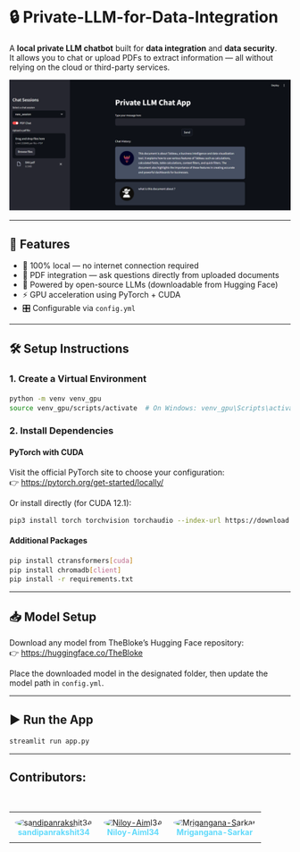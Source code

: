 # 🔒 Private-LLM-for-Data-Integration

A **local private LLM chatbot** built for **data integration** and **data security**.  
It allows you to chat or upload PDFs to extract information — all without relying on the cloud or third-party services.

![./screenshot.png](https://github.com/TheAurder/Development-of-Private-LLM-for-Data-Integration/blob/main/UI.png)


---

## 🚀 Features

- 🔐 100% local — no internet connection required
- 📄 PDF integration — ask questions directly from uploaded documents
- 🧠 Powered by open-source LLMs (downloadable from Hugging Face)
- ⚡ GPU acceleration using PyTorch + CUDA
- 🎛️ Configurable via `config.yml`

---

## 🛠️ Setup Instructions

### 1. Create a Virtual Environment

```bash
python -m venv venv_gpu
source venv_gpu/scripts/activate  # On Windows: venv_gpu\Scripts\activate
```

### 2. Install Dependencies

#### PyTorch with CUDA

Visit the official PyTorch site to choose your configuration:  
👉 https://pytorch.org/get-started/locally/

Or install directly (for CUDA 12.1):

```bash
pip3 install torch torchvision torchaudio --index-url https://download.pytorch.org/whl/cu128
```

#### Additional Packages

```bash
pip install ctransformers[cuda]
pip install chromadb[client]
pip install -r requirements.txt
```

---

## 📥 Model Setup

Download any model from TheBloke’s Hugging Face repository:  
👉 https://huggingface.co/TheBloke

Place the downloaded model in the designated folder, then update the model path in `config.yml`.

---

## ▶️ Run the App

```bash
streamlit run app.py
```

---

## Contributors:

<br/>
<div align="center">
    <table style="border-collapse: collapse; border: none;">
        <tr>
            <td align="center" style="border: none; text-align: center; padding: 10px;">
                <a href="https://github.com/sandipanrakshit34" target="_blank">
                    <img src="Assets/sandipan_rakshit.jpg" 
                         alt="sandipanrakshit34" 
                         width="140" height="140" 
                         style="border-radius: 50%;" />
                </a>
                <br>
                <strong><a href="https://github.com/sandipanrakshit34" style="text-decoration: none; color: #61dafb;">sandipanrakshit34</a></strong>
            </td>
            <td align="center" style="border: none; text-align: center; padding: 10px;">
                <a href="https://github.com/Niloy-Aiml34" target="_blank">
                    <img src="Assets/niloy_das.png" 
                         alt="Niloy-Aiml34" 
                         width="140" height="140"
                         style="border-radius: 50%;" />
                </a>
                <br>
                <strong><a href="https://github.com/Niloy-Aiml34" style="text-decoration: none; color: #61dafb;">Niloy-Aiml34</a></strong>
            </td>
            <td align="center" style="border: none; text-align: center; padding: 10px;">
                <a href="https://github.com/Mrigangana-Sarkar" target="_blank">
                    <img src="Assets/mriganga_sarkar.png" 
                         alt="Mrigangana-Sarkar" 
                         width="140" height="140"
                         style="border-radius: 50%;" />
                </a>
                <br>
                <strong><a href="https://github.com/Mrigangana-Sarkar" style="text-decoration: none; color: #61dafb;">Mrigangana-Sarkar</a></strong>
            </td>
        </tr>
    </table>
</div>
